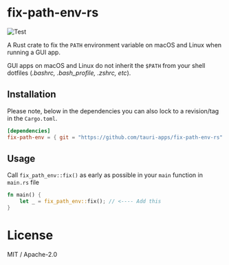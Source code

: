 # fix-path-env-rs

![Test](https://github.com/tauri-apps/fix-path-env-rs/workflows/Test/badge.svg)

A Rust crate to fix the `PATH` environment variable on macOS and Linux when
running a GUI app.

GUI apps on macOS and Linux do not inherit the `$PATH` from your shell dotfiles
(_.bashrc, .bash_profile, .zshrc, etc_).

## Installation

Please note, below in the dependencies you can also lock to a revision/tag in
the `Cargo.toml`.

```toml
[dependencies]
fix-path-env = { git = "https://github.com/tauri-apps/fix-path-env-rs" }
```

## Usage

Call `fix_path_env::fix()` as early as possible in your `main` function in
`main.rs` file

```rust
fn main() {
    let _ = fix_path_env::fix(); // <---- Add this
}
```

# License

MIT / Apache-2.0
